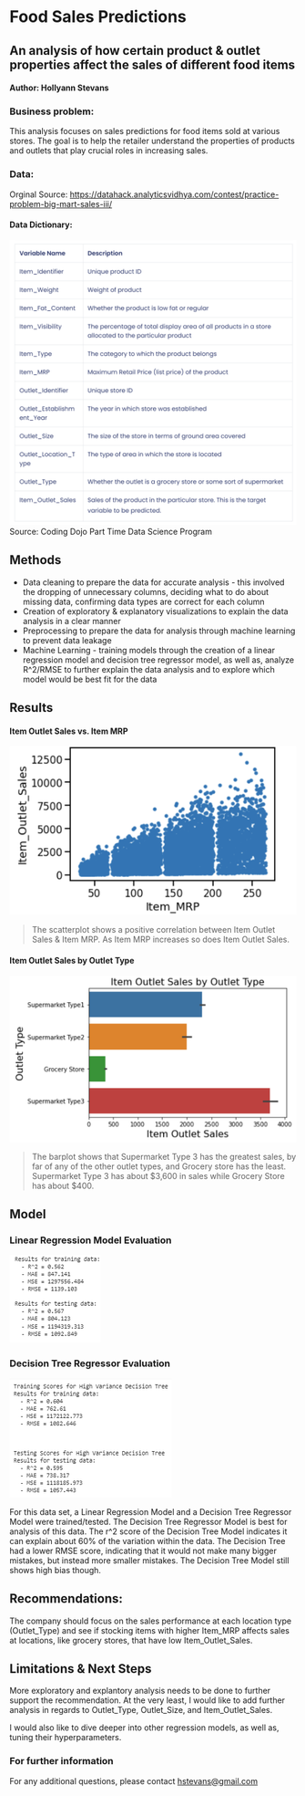 # Food Sales Predictions
## An analysis of how certain product & outlet properties affect the sales of different food items

#### Author: Hollyann Stevans

### Business problem:

This analysis focuses on sales predictions for food items sold at various stores. The goal is to help the retailer understand the properties of products and outlets that play crucial roles in increasing sales.


### Data:

Orginal Source: https://datahack.analyticsvidhya.com/contest/practice-problem-big-mart-sales-iii/

#### Data Dictionary:
![Model](https://github.com/hstevans/Food-Sales-Predictions/blob/main/Food%20Sales%20Predictions%20Data%20Dictionary.png)
Source: Coding Dojo Part Time Data Science Program

## Methods
- Data cleaning to prepare the data for accurate analysis - this involved the dropping of unnecessary columns, deciding what to do about missing data, confirming data types are correct for each column
- Creation of exploratory & explanatory visualizations to explain the data analysis in a clear manner 
- Preprocessing to prepare the data for analysis through machine learning to prevent data leakage
- Machine Learning - training models through the creation of a linear regression model and decision tree regressor model, as well as, analyze R^2/RMSE to further explain the data analysis and to explore which model would be best fit for the data

## Results

#### Item Outlet Sales vs. Item MRP
![Model](https://github.com/hstevans/Food-Sales-Predictions/blob/main/Item%20Outlet%20Sales%20vs.%20MRP.png)

> The scatterplot shows a positive correlation between Item Outlet Sales & Item MRP. As Item MRP increases so does Item Outlet Sales.

#### Item Outlet Sales by Outlet Type
![Model](https://github.com/hstevans/Food-Sales-Predictions/blob/main/Item%20Outlet%20Sales%20by%20Outlet%20Type.png)


> The barplot shows that Supermarket Type 3 has the greatest sales, by far of any of the other outlet types, and Grocery store has the least.  Supermarket Type 3 has about $3,600 in sales while Grocery Store has about $400.  

## Model

### Linear Regression Model Evaluation
![Model](https://github.com/hstevans/Food-Sales-Predictions/blob/main/Linear%20Regression%20Model%20Results.png)

### Decision Tree Regressor Evaluation
![Model](https://github.com/hstevans/Food-Sales-Predictions/blob/main/Decision%20Tree%20Regressor%20Results.png)

For this data set, a Linear Regression Model and a Decision Tree Regressor Model were trained/tested.  The Decision Tree Regressor Model is best for analysis of this data.  The r^2 score of the Decision Tree Model indicates it can explain about 60% of the variation within the data.  The Decision Tree had a lower RMSE score, indicating that it would not make many bigger mistakes, but instead more smaller mistakes.   The Decision Tree Model still shows high bias though. 





## Recommendations:

The company should focus on the sales performance at each location type (Outlet_Type) and see if stocking items with higher Item_MRP affects sales at locations, like grocery stores, that have low Item_Outlet_Sales.



## Limitations & Next Steps

More exploratory and explantory analysis needs to be done to further support the recommendation.  At the very least, I would like to add further analysis in regards to Outlet_Type, Outlet_Size, and Item_Outlet_Sales.

I would also like to dive deeper into other regression models, as well as, tuning their hyperparameters.


### For further information


For any additional questions, please contact hstevans@gmail.com
